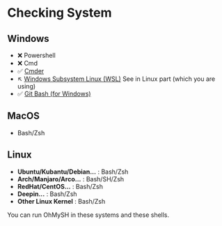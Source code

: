 # Checking System

## Windows

- :x: Powershell
- :x: Cmd
- :white_check_mark: [Cmder](https://cmder.net/)
- :arrow_upper_left: [Windows Subsystem Linux (WSL)](https://docs.microsoft.com/en-us/windows/wsl/install-win10) See in Linux part (which you are using)
- :white_check_mark: [Git Bash (for Windows)](https://git-scm.com/)

## MacOS

- Bash/Zsh

## Linux

- **Ubuntu/Kubantu/Debian...** : Bash/Zsh
- **Arch/Manjaro/Arco...** : Bash/SH/Zsh
- **RedHat/CentOS...** : Bash/Zsh
- **Deepin...** : Bash/Zsh
- **Other Linux Kernel** : Bash/Zsh

You can run OhMySH in these systems and these shells.
